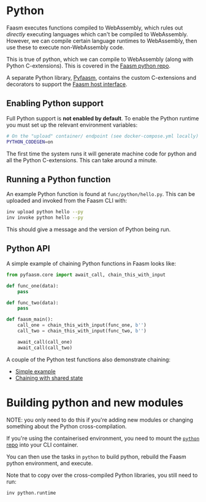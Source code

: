 # Python 

Faasm executes functions compiled to WebAssembly, which rules out _directly_
executing languages which can't be compiled to WebAssembly. However, we can
compile certain language runtimes to WebAssembly, then use these to execute
non-WebAssembly code.

This is true of python, which we can compile to WebAssembly (along with Python
C-extensions). This is covered in the [Faasm python
repo](https://github.com/faasm/python).

A separate Python library, [Pyfaasm](https://github.com/faasm/pyfaasm),
contains the custom C-extensions and decorators to support the [Faasm host
interface](host_interface.md). 

## Enabling Python support

Full Python support is **not enabled by default**. To enable the Python runtime
you must set up the relevant environment variables:

```bash
# On the "upload" container/ endpoint (see docker-compose.yml locally)
PYTHON_CODEGEN=on
```

The first time the system runs it will generate machine code for python and all
the Python C-extensions. This can take around a minute. 

## Running a Python function

An example Python function is found at `func/python/hello.py`. This can be
uploaded and invoked from the Faasm CLI with:

```bash
inv upload python hello --py
inv invoke python hello --py
```

This should give a message and the version of Python being run.

## Python API

A simple example of chaining Python functions in Faasm looks like:

```python
from pyfaasm.core import await_call, chain_this_with_input

def func_one(data):
    pass

def func_two(data):
    pass

def faasm_main():
    call_one = chain_this_with_input(func_one, b'')
    call_two = chain_this_with_input(func_two, b'')

    await_call(call_one)
    await_call(call_two)
```

A couple of the Python test functions also demonstrate chaining:

- [Simple example](../func/python/chain.py) 
- [Chaining with shared state](../func/python/dict_state.py) 

# Building python and new modules

NOTE: you only need to do this if you're adding new modules or changing
something about the Python cross-compilation.

If you're using the containerised environment, you need to mount the
[`python` repo](https://github.com/faasm/python) into your CLI 
container. 

You can then use the tasks in `python` to build python, rebuild the
Faasm python environment, and execute. 

Note that to copy over the cross-compiled Python libraries, you still need to
run:

```
inv python.runtime
```
